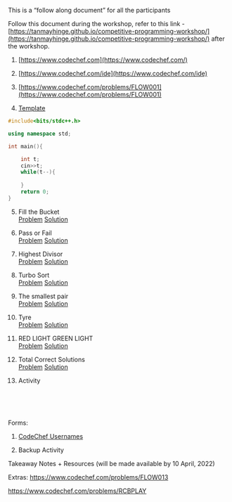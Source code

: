 This is a “follow along document” for all the participants

Follow this document during the workshop, refer to this link - [https://tanmayhinge.github.io/competitive-programming-workshop/](https://tanmayhinge.github.io/competitive-programming-workshop/)  after the workshop.

1. [https://www.codechef.com](https://www.codechef.com/)

2. [https://www.codechef.com/ide](https://www.codechef.com/ide)

3. [https://www.codechef.com/problems/FLOW001](https://www.codechef.com/problems/FLOW001)

4. [Template](https://github.com/tanmayhinge/competitive-programming-workshop/blob/main/template.cpp)

```cpp
#include<bits/stdc++.h>

using namespace std;

int main(){

    int t;
    cin>>t;
    while(t--){
        
    }
    return 0;
}
```

5. Fill the Bucket<br>
[Problem](https://www.codechef.com/problems/FBC)	[Solution](https://github.com/tanmayhinge/competitive-programming-workshop/blob/main/Fill%20the%20Bucket.cpp)

6. Pass or Fail<br>
 [Problem](https://www.codechef.com/problems/PASSORFAIL) [Solution](https://github.com/tanmayhinge/competitive-programming-workshop/blob/main/PASSORFAIL.cpp)

7. Highest Divisor<br>
[Problem](https://www.codechef.com/problems/HDIVISR)	[Solution](https://github.com/tanmayhinge/competitive-programming-workshop/blob/main/HDIVISR.CPP)

8. Turbo Sort<br>
[Problem](https://www.codechef.com/problems/TSORT/)	[Solution](https://github.com/tanmayhinge/competitive-programming-workshop/blob/main/TSORT.cpp)

9. The smallest pair<br>
[Problem](https://www.codechef.com/problems/SMPAIR)	[Solution](https://github.com/tanmayhinge/competitive-programming-workshop/blob/main/SMPAIR.cpp)

10. Tyre<br>
[Problem](https://www.codechef.com/problems/TYRE)	[Solution](https://github.com/tanmayhinge/competitive-programming-workshop/blob/main/TYRE.cpp)

11. RED LIGHT GREEN LIGHT<br>
[Problem](https://www.codechef.com/problems/DOLL/)	[Solution](https://github.com/tanmayhinge/competitive-programming-workshop/blob/main/REDLIGHTGREENLIGHT.cpp)

12. Total Correct Solutions<br>
[Problem](https://www.codechef.com/problems/TOTCRT)	[Solution](https://github.com/tanmayhinge/competitive-programming-workshop/blob/main/TOTCRT.cpp)

13. Activity


<br>
<br>
<br>

Forms:

1. [CodeChef Usernames](https://docs.google.com/forms/d/e/1FAIpQLScykL4qJmO8CVHakAT6BECb93D3lITwn9kOgrQ78rJTljrEjQ/viewform?usp=sf_link)

2. Backup Activity


Takeaway Notes + Resources (will be made available by 10 April, 2022)

Extras:
https://www.codechef.com/problems/FLOW013

https://www.codechef.com/problems/RCBPLAY